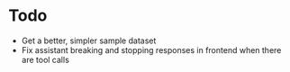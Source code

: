 # Todo

- Get a better, simpler sample dataset
- Fix assistant breaking and stopping responses in frontend when there are tool calls
